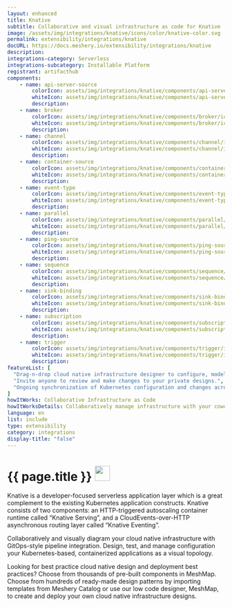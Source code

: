 ```yaml
---
layout: enhanced
title: Knative
subtitle: Collaborative and visual infrastructure as code for Knative
image: /assets/img/integrations/knative/icons/color/knative-color.svg
permalink: extensibility/integrations/knative
docURL: https://docs.meshery.io/extensibility/integrations/knative
description: 
integrations-category: Serverless
integrations-subcategory: Installable Platform
registrant: artifacthub
components: 
	- name: api-server-source
		colorIcon: assets/img/integrations/knative/components/api-server-source/icons/color/api-server-source-color.svg
		whiteIcon: assets/img/integrations/knative/components/api-server-source/icons/white/api-server-source-white.svg
		description: 
	- name: broker
		colorIcon: assets/img/integrations/knative/components/broker/icons/color/broker-color.svg
		whiteIcon: assets/img/integrations/knative/components/broker/icons/white/broker-white.svg
		description: 
	- name: channel
		colorIcon: assets/img/integrations/knative/components/channel/icons/color/channel-color.svg
		whiteIcon: assets/img/integrations/knative/components/channel/icons/white/channel-white.svg
		description: 
	- name: container-source
		colorIcon: assets/img/integrations/knative/components/container-source/icons/color/container-source-color.svg
		whiteIcon: assets/img/integrations/knative/components/container-source/icons/white/container-source-white.svg
		description: 
	- name: event-type
		colorIcon: assets/img/integrations/knative/components/event-type/icons/color/event-type-color.svg
		whiteIcon: assets/img/integrations/knative/components/event-type/icons/white/event-type-white.svg
		description: 
	- name: parallel
		colorIcon: assets/img/integrations/knative/components/parallel/icons/color/parallel-color.svg
		whiteIcon: assets/img/integrations/knative/components/parallel/icons/white/parallel-white.svg
		description: 
	- name: ping-source
		colorIcon: assets/img/integrations/knative/components/ping-source/icons/color/ping-source-color.svg
		whiteIcon: assets/img/integrations/knative/components/ping-source/icons/white/ping-source-white.svg
		description: 
	- name: sequence
		colorIcon: assets/img/integrations/knative/components/sequence/icons/color/sequence-color.svg
		whiteIcon: assets/img/integrations/knative/components/sequence/icons/white/sequence-white.svg
		description: 
	- name: sink-binding
		colorIcon: assets/img/integrations/knative/components/sink-binding/icons/color/sink-binding-color.svg
		whiteIcon: assets/img/integrations/knative/components/sink-binding/icons/white/sink-binding-white.svg
		description: 
	- name: subscription
		colorIcon: assets/img/integrations/knative/components/subscription/icons/color/subscription-color.svg
		whiteIcon: assets/img/integrations/knative/components/subscription/icons/white/subscription-white.svg
		description: 
	- name: trigger
		colorIcon: assets/img/integrations/knative/components/trigger/icons/color/trigger-color.svg
		whiteIcon: assets/img/integrations/knative/components/trigger/icons/white/trigger-white.svg
		description: 
featureList: [
  "Drag-n-drop cloud native infrastructure designer to configure, model, and deploy your workloads.",
  "Invite anyone to review and make changes to your private designs.",
  "Ongoing synchronization of Kubernetes configuration and changes across any number of clusters."
]
howItWorks: Collaborative Infrastructure as Code
howItWorksDetails: Collaboratively manage infrastructure with your coworkers synchronously sharing the same designs.
language: en
list: include
type: extensibility
category: integrations
display-title: "false"
---
```

<h1>{{ page.title }} <img src="{{ page.image }}" style="width: 35px; height: 35px;" /></h1>

<p>
Knative is a developer-focused serverless application layer which is a great complement to the existing Kubernetes application constructs. Knative consists of two components: an HTTP-triggered autoscaling container runtime called “Knative Serving”, and a CloudEvents-over-HTTP asynchronous routing layer called “Knative Eventing”.
</p>
<p>
    Collaboratively and visually diagram your cloud native infrastructure with GitOps-style pipeline integration. Design, test, and manage configuration your Kubernetes-based, containerized applications as a visual topology.
</p>
<p>
    Looking for best practice cloud native design and deployment best practices? Choose from thousands of pre-built components in MeshMap. Choose from hundreds of ready-made design patterns by importing templates from Meshery Catalog or use our low code designer, MeshMap, to create and deploy your own cloud native infrastructure designs.
</p>
